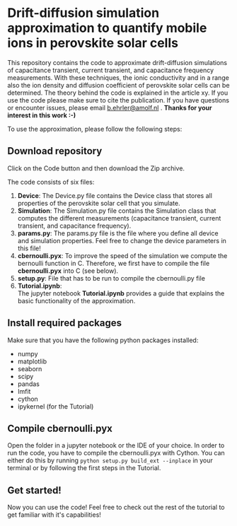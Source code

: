 # Drift-diffusion simulation approximation to quantify mobile ions in perovskite solar cells

This repository contains the code to approximate drift-diffusion simulations of capacitance transient, current transient, and capacitance frequency measurements. With these techniques, the ionic conductivity and in a range also the ion density and diffusion coefficient of perovskite solar cells can be determined. The theory behind the code is explained in the article xy. If you use the code please make sure to cite the publication. If you have questions or encounter issues, please email b.ehrler@amolf.nl . **Thanks for your interest in this work :-)**

To use the approximation, please follow the following steps: 

## Download repository
Click on the Code button and then download the Zip archive.

The code consists of six files: 
1. **Device**:
The Device.py file contains the Device class that stores all properties of the perovskite solar cell that you simulate. 
2. **Simulation**:
The Simulation.py file contains the Simulation class that computes the different measurements (capacitance transient, current transient, and capacitance frequency).
3. **params.py**:
The params.py file is the file where you define all device and simulation properties. Feel free to change the device parameters in this file! 
4. **cbernoulli.pyx**:
To improve the speed of the simulation we compute the bernoulli function in C. Therefore, we first have to compile the file **cbernoulli.pyx** into C (see below). 
5. **setup.py**:
File that has to be run to compile the cbernoulli.py file  
5. **Tutorial.ipynb**:  
The jupyter notebook **Tutorial.ipynb**  provides a guide that explains the basic functionality of the approximation. 

## Install required packages 
Make sure that you have the following python packages installed: 
- numpy 
- matplotlib
- seaborn
- scipy
- pandas
- lmfit
- cython 
- ipykernel (for the Tutorial)

## Compile cbernoulli.pyx
Open the folder in a jupyter notebook or the IDE of your choice. In order to run the code, you have to compile the cbernoulli.pyx with Cython. You can either do this by running `python setup.py build_ext --inplace` in your terminal or by following the first steps in the Tutorial. 

## Get started! 
Now you can use the code! Feel free to check out the rest of the tutorial to get familiar with it's capabilities!


